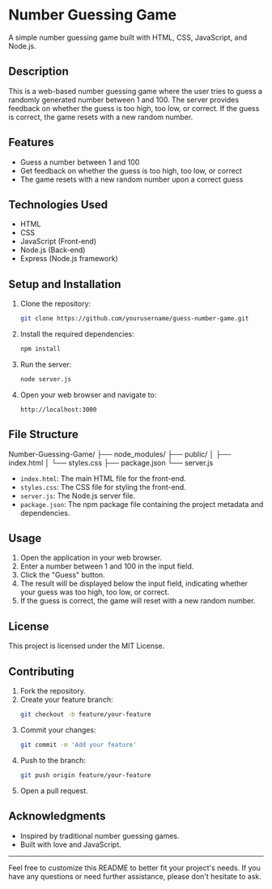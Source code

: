 # Number Guessing Game

A simple number guessing game built with HTML, CSS, JavaScript, and Node.js.

## Description

This is a web-based number guessing game where the user tries to guess a randomly generated number between 1 and 100. The server provides feedback on whether the guess is too high, too low, or correct. If the guess is correct, the game resets with a new random number.

## Features

- Guess a number between 1 and 100
- Get feedback on whether the guess is too high, too low, or correct
- The game resets with a new random number upon a correct guess

## Technologies Used

- HTML
- CSS
- JavaScript (Front-end)
- Node.js (Back-end)
- Express (Node.js framework)

## Setup and Installation

1. Clone the repository:
    ```sh
    git clone https://github.com/yourusername/guess-number-game.git
    ```

2. Install the required dependencies:
    ```sh
    npm install
    ```

3. Run the server:
    ```sh
    node server.js
    ```

4. Open your web browser and navigate to:
    ```
    http://localhost:3000
    ```

## File Structure
Number-Guessing-Game/
├── node_modules/
├── public/
│ ├── index.html
│ └── styles.css
├── package.json
└── server.js


- `index.html`: The main HTML file for the front-end.
- `styles.css`: The CSS file for styling the front-end.
- `server.js`: The Node.js server file.
- `package.json`: The npm package file containing the project metadata and dependencies.

## Usage

1. Open the application in your web browser.
2. Enter a number between 1 and 100 in the input field.
3. Click the "Guess" button.
4. The result will be displayed below the input field, indicating whether your guess was too high, too low, or correct.
5. If the guess is correct, the game will reset with a new random number.

## License

This project is licensed under the MIT License.

## Contributing

1. Fork the repository.
2. Create your feature branch:
    ```sh
    git checkout -b feature/your-feature
    ```
3. Commit your changes:
    ```sh
    git commit -m 'Add your feature'
    ```
4. Push to the branch:
    ```sh
    git push origin feature/your-feature
    ```
5. Open a pull request.

## Acknowledgments

- Inspired by traditional number guessing games.
- Built with love and JavaScript.

---

Feel free to customize this README to better fit your project's needs. If you have any questions or need further assistance, please don't hesitate to ask.